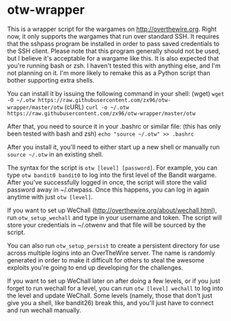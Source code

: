 otw-wrapper
===========
This is a wrapper script for the wargames on http://overthewire.org.
Right now, it only supports the wargames that run over standard SSH.
It requires that the sshpass program be installed in order to pass saved
credentials to the SSH client. Please note that this program generally
should not be used, but I believe it's acceptable for a wargame like this.
It is also expected that you're running bash or zsh. I haven't tested this
with anything else, and I'm not planning on it. I'm more likely to remake
this as a Python script than bother supporting extra shells.

You can install it by issuing the following command in your shell:
(wget)
`wget -O ~/.otw https://raw.githubusercontent.com/zx96/otw-wrapper/master/otw`
(cURL)
`curl -o ~/.otw https://raw.githubusercontent.com/zx96/otw-wrapper/master/otw`

After that, you need to source it in your .bashrc or similar file:
(this has only been tested with bash and zsh)
`echo "source ~/.otw" >> .bashrc`

After you install it, you'll need to either start up a new shell or
manually run `source ~/.otw` in an existing shell.

The syntax for the script is `otw [level] [password]`.
For example, you can type `otw bandit0 bandit0` to log into the first level
of the Bandit wargame.
After you've successfully logged in once, the script will store the valid
password away in ~/.otwpass.
Once this happens, you can log in again anytime with just `otw [level]`.

If you want to set up WeChall (http://overthewire.org/about/wechall.html),
run `otw_setup_wechall` and type in your username and token.
The script will store your credentials in ~/.otwenv and that file will be
sourced by the script.

You can also run `otw_setup_persist` to create a persistent directory for use
across multiple logins into an OverTheWire server. The name is randomly
generated in order to make it difficult for others to steal the awesome exploits
you're going to end up developing for the challenges.

If you want to set up WeChall later on after doing a few levels, or if you
just forget to run wechall for a level, you can run `otw [level] wechall`
to log into the level and update WeChall.
Some levels (namely, those that don't just give you a shell, like bandit26)
break this, and you'll just have to connect and run wechall manually.

